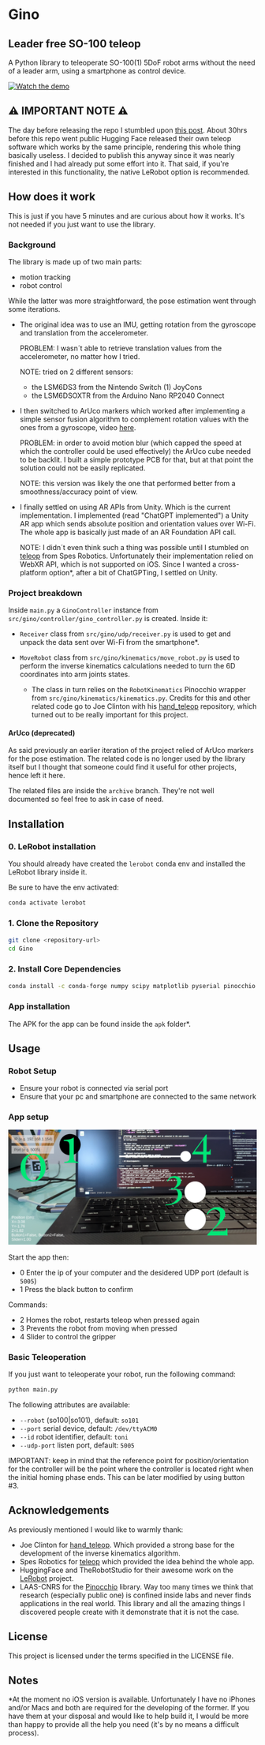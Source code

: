 # Gino
## Leader free SO-100 teleop


A Python library to teleoperate SO-100(1) 5DoF robot arms without the need of a leader arm, using a smartphone as control device.

[![Watch the demo](https://img.youtube.com/vi/p6s8waqRF64/hqdefault.jpg)](https://youtu.be/p6s8waqRF64)

## ⚠️ IMPORTANT NOTE ⚠️
The day before releasing the repo I stumbled upon [this post](https://www.linkedin.com/feed/update/urn:li:activity:7374436299757264896/). About 30hrs before this repo went public Hugging Face released their own teleop software which works by the same principle, rendering this whole thing basically useless. I decided to publish this anyway since it was nearly finished and I had already put some effort into it. That said, if you're interested in this functionality, the native LeRobot option is recommended.


## How does it work


This is just if you have 5 minutes and are curious about how it works. It's not needed if you just want to use the library.


### Background


The library is made up of two main parts:
- motion tracking
- robot control


While the latter was more straightforward, the pose estimation went through some iterations.


- The original idea was to use an IMU, getting rotation from the gyroscope and translation from the accelerometer.


  PROBLEM: I wasn´t able to retrieve translation values from the accelerometer, no matter how I tried.


  NOTE: tried on 2 different sensors:
     - the LSM6DS3 from the Nintendo Switch (1) JoyCons
     - the LSM6DSOXTR from the Arduino Nano RP2040 Connect


- I then switched to ArUco markers which worked after implementing a simple sensor fusion algorithm to complement rotation values with the ones from a gyroscope, video [here](https://www.youtube.com/watch?v=MJFxeeDT9zo&list=PLoMn4XSmzQVu8NEgxb1Ril7S2hY5TnDDn&index=2).


  PROBLEM: in order to avoid motion blur (which capped the speed at which the controller could be used effectively) the ArUco cube needed to be backlit. I built a simple prototype PCB for that, but at that point the solution could not be easily replicated.


  NOTE: this version was likely the one that performed better from a smoothness/accuracy point of view.


- I finally settled on using AR APIs from Unity. Which is the current implementation. I implemented (read "ChatGPT implemented") a Unity AR app which sends absolute position and orientation values over Wi-Fi. The whole app is basically just made of an AR Foundation API call.


  NOTE: I didn´t even think such a thing was possible until I stumbled on [teleop](https://github.com/SpesRobotics/teleop) from Spes Robotics. Unfortunately their implementation relied on WebXR API, which is not supported on iOS. Since I wanted a cross-platform option*, after a bit of ChatGPTing, I settled on Unity.


### Project breakdown


Inside `main.py` a `GinoController` instance from `src/gino/controller/gino_controller.py` is created. Inside it:


- `Receiver` class from `src/gino/udp/receiver.py` is used to get and unpack the data sent over Wi-Fi from the smartphone*.


- `MoveRobot` class from `src/gino/kinematics/move_robot.py` is used to perform the inverse kinematics calculations needed to turn the 6D coordinates into arm joints states.


  - The class in turn relies on the `RobotKinematics` Pinocchio wrapper from `src/gino/kinematics/kinematics.py`. Credits for this and other related code go to Joe Clinton with his [hand_teleop](https://github.com/Joeclinton1/hand-teleop) repository, which turned out to be really important for this project.


#### ArUco (deprecated)
As said previously an earlier iteration of the project relied of ArUco markers for the pose estimation. The related code is no longer used by the library itself but I thought that someone could find it useful for other projects, hence left it here.


The related files are inside the `archive` branch. They're not well documented so feel free to ask in case of need.


## Installation


### 0. LeRobot installation


You should already have created the `lerobot` conda env and installed the LeRobot library inside it.


Be sure to have the env activated:
```bash
conda activate lerobot
```


### 1. Clone the Repository
```bash
git clone <repository-url>
cd Gino
```


### 2. Install Core Dependencies
```bash
conda install -c conda-forge numpy scipy matplotlib pyserial pinocchio
```

### App installation
The APK for the app can be found inside the `apk` folder*.


## Usage


### Robot Setup
- Ensure your robot is connected via serial port
- Ensure that your pc and smartphone are connected to the same network


### App setup
![App screenshot](data/screenshot.png)


Start the app then:
- 0 Enter the ip of your computer and the desidered UDP port (default is `5005`)
- 1 Press the black button to confirm


Commands:
- 2 Homes the robot, restarts teleop when pressed again
- 3 Prevents the robot from moving when pressed
- 4 Slider to control the gripper


### Basic Teleoperation
If you just want to teleoperate your robot, run the following command:


```bash
python main.py
```


The following attributes are available:


- `--robot` (so100|so101), default: `so101`
- `--port` serial device, default: `/dev/ttyACM0`
- `--id` robot identifier, default: `toni`
- `--udp-port` listen port, default: `5005`


IMPORTANT: keep in mind that the reference point for position/orientation for the controller will be the point where the controller is located right when the initial homing phase ends. This can be later modified by using button #3.


## Acknowledgements


As previously mentioned I would like to warmly thank:


- Joe Clinton for [hand_teleop](https://github.com/Joeclinton1/hand-teleop). Which provided a strong base for the development of the inverse kinematics algorithm.
- Spes Robotics for [teleop](https://github.com/SpesRobotics/teleop) which provided the idea behind the whole app.
- HuggingFace and TheRobotStudio for their awesome work on the [LeRobot](https://github.com/huggingface/lerobot) project.
- LAAS-CNRS for the [Pinocchio](https://stack-of-tasks.github.io/pinocchio/) library. Way too many times we think that research (especially public one) is confined inside labs and never finds applications in the real world. This library and all the amazing things I discovered people create with it demonstrate that it is not the case.


## License


This project is licensed under the terms specified in the LICENSE file.


## Notes
*At the moment no iOS version is available. Unfortunately I have no iPhones and/or Macs and both are required for the developing of the former. If you have them at your disposal and would like to help build it, I would be more than happy to provide all the help you need (it's by no means a difficult process).
